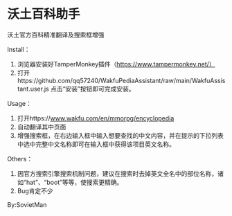 # 沃土百科助手
沃土官方百科精准翻译及搜索框增强

Install：
1. 浏览器安装好TamperMonkey插件（https://www.tampermonkey.net/）
2. 打开https://github.com/qq57240/WakfuPediaAssistant/raw/main/WakfuAssistant.user.js 点击“安装”按钮即可完成安装。

Usage：
1. 打开https://www.wakfu.com/en/mmorpg/encyclopedia
2. 自动翻译其中页面
3. 增强搜索框，在右边输入框中输入想要查找的中文内容，并在提示的下拉列表中选中完整中文名称即可在输入框中获得该项目英文名称。

Others：
1. 因官方搜索引擎搜索机制问题，建议在搜索时去掉英文全名中的部位名称，诸如“hat”、“boot”等等，使搜索更精确。
2. Bug肯定不少

By:SovietMan

